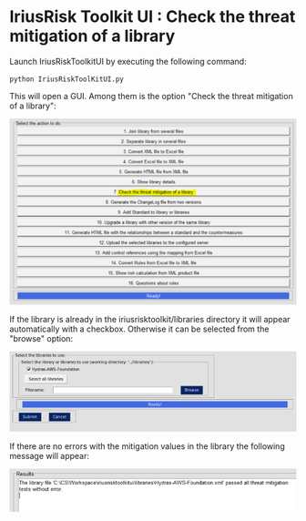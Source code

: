 
IriusRisk Toolkit UI : Check the threat mitigation of a library
======================================================================================

Launch IriusRiskToolkitUI by executing the following command:

```
python IriusRiskToolKitUI.py
```

This will open a GUI. Among them is the option "Check the threat
mitigation of a library":

![](attachments/1053163532/1053098004.png)

If the library is already in the iriusrisktoolkit/libraries directory it
will appear automatically with a checkbox. Otherwise it can be selected
from the "browse" option:

![](attachments/1053163532/1053130759.png)

If there are no errors with the mitigation values in the library the
following message will appear:

![](attachments/1053163532/1053327384.png)


